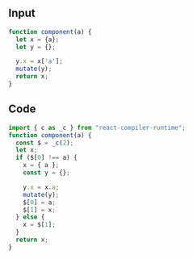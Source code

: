 
## Input

```javascript
function component(a) {
  let x = {a};
  let y = {};

  y.x = x['a'];
  mutate(y);
  return x;
}

```

## Code

```javascript
import { c as _c } from "react-compiler-runtime";
function component(a) {
  const $ = _c(2);
  let x;
  if ($[0] !== a) {
    x = { a };
    const y = {};

    y.x = x.a;
    mutate(y);
    $[0] = a;
    $[1] = x;
  } else {
    x = $[1];
  }
  return x;
}

```
      